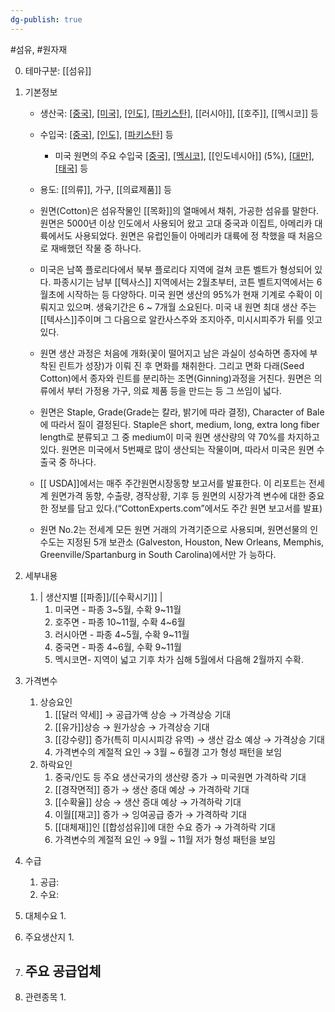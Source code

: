 ```yaml
---
dg-publish: true
---
```

#섬유, #원자재 

0. 테마구분: [[섬유]]


1. 기본정보

	- 생산국: [[중국]](27%), [[미국]](19%), [[인도]](18%), [[파키스탄]](8%), [[러시아]], [[호주]], [[멕시코]] 등
	- 수입국:  [[중국]](40%), [[인도]](15%), [[파키스탄]](10%) 등
		- 미국 원면의 주요 수입국 [[중국]](52%), [[멕시코]](8%), [[인도네시아]] (5%), [[대만]](3%), [[태국]](4%) 등
	- 용도: [[의류]], 가구, [[의료제품]] 등

	- 원면(Cotton)은 섬유작물인 [[목화]]의 열매에서 채취, 가공한 섬유를 말한다. 원면은 5000년 이상 인도에서 사용되어 왔고 고대 중국과 이집트, 아메리카 대륙에서도 사용되었다. 원면은 유럽인들이 아메리카 대륙에 정 착했을 때 처음으로 재배했던 작물 중 하나다. 
	- 미국은 남쪽 플로리다에서 북부 플로리다 지역에 걸쳐 코튼 벨트가 형성되어 있다. 파종시기는 남부 [[텍사스]] 지역에서는 2월초부터, 코튼 벨트지역에서는 6월초에 시작하는 등 다양하다. 미국 원면 생산의 95%가 현재 기계로 수확이 이뤄지고 있으며. 생육기간은 6 ~ 7개월 소요된다. 미국 내 원면 최대 생산 주는 [[텍사스]]주이며 그 다음으로 알칸사스주와 조지아주, 미시시피주가 뒤를 잇고 있다. 
	- 원면 생산 과정은 처음에 개화(꽃이 떨어지고 남은 과실이 성숙하면 종자에 부착된 린트가 성장)가 이뤄 진 후 면화를 채취한다. 그리고 면화 다래(Seed Cotton)에서 종자와 린트를 분리하는 조면(Ginning)과정을 거친다. 원면은 의류에서 부터 가정용 가구, 의료 제품 등을 만드는 등 그 쓰임이 넓다. 
	- 원면은 Staple, Grade(Grade는 칼라, 밝기에 따라 결정), Character of Bale에 따라서 질이 결정된다. Staple은 short, medium, long, extra long fiber length로 분류되고 그 중 medium이 미국 원면 생산량의 약 70%를 차지하고 있다. 원면은 미국에서 5번째로 많이 생산되는 작물이며, 따라서 미국은 원면 수출국 중 하나다. 
	- [[ USDA]]에서는 매주 주간원면시장동향 보고서를 발표한다. 이 리포트는 전세계 원면가격 동향, 수출량, 경작상황, 기후 등 원면의 시장가격 변수에 대한 중요한 정보를 담고 있다.(“CottonExperts.com”에서도 주간 원면 보고서를 발표) 
	- 원면 No.2는 전세계 모든 원면 거래의 가격기준으로 사용되며, 원면선물의 인수도는 지정된 5개 보관소 (Galveston, Houston, New Orleans, Memphis, Greenville/Spartanburg in South Carolina)에서만 가 능하다.



1. 세부내용
	1. | 생산지별 [[파종]]/[[수확시기]] | 
		1. 미국면 - 파종 3~5월, 수확 9~11월 
		2. 호주면 - 파종 10~11월, 수확 4~6월 
		3. 러시아면 - 파종 4~5월, 수확 9~11월 
		4. 중국면 - 파종 4~6월, 수확 9~11월 
		5. 멕시코면- 지역이 넓고 기후 차가 심해 5월에서 다음해 2월까지 수확.




1. 가격변수
	1. 상승요인
		1. [[달러 약세]] → 공급가액 상승 → 가격상승 기대 
		2. [[유가]]상승 → 원가상승 → 가격상승 기대 
		3. [[강수량]] 증가(특히 미시시피강 유역) → 생산 감소 예상 → 가격상승 기대
		4. 가격변수의 계절적 요인 → 3월 ~ 6월경 고가 형성 패턴을 보임
	2. 하락요인
		1. 중국/인도 등 주요 생산국가의 생산량 증가 → 미국원면 가격하락 기대 
		2. [[경작면적]] 증가 → 생산 증대 예상 → 가격하락 기대 
		3. [[수확율]] 상승 → 생산 증대 예상 → 가격하락 기대
		4. 이월[[재고]] 증가 → 잉여공급 증가 → 가격하락 기대 
		5. [[대체재]]인 [[합성섬유]]에 대한 수요 증가 → 가격하락 기대 
		6. 가격변수의 계절적 요인 → 9월 ~ 11월 저가 형성 패턴을 보임



1. 수급
	1. 공급:
	2. 수요:



1. 대체수요
	1. 




1. 주요생산지
	1. 




1. 주요 공급업체
	- 



1. 관련종목
	1. 
